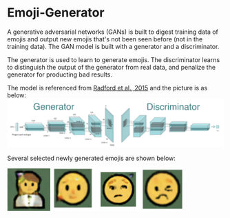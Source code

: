 # Emoji-Generator

A generative adversarial networks (GANs) is built to digest training data of emojis and output new emojis that's not been seen before (not in the training data). The GAN model is built with a generator and a discriminator.

The generator is used to learn to generate emojis. The discriminator learns to distinguish the output of the generator from real data, and penalize the generator for producting bad results.

The model is referenced from [Radford et al., 2015](https://arxiv.org/abs/1511.06434) and the picture is as below: 
![alt text](https://github.com/JYL123/Emoji-Generator/blob/main/pics/Gan-Architecture.png)


Several selected newly generated emojis are shown below:

<p float="left">
  <img src="/selectedOuput/generated/girl_generated.jpeg" width="100" />
  <img src="/selectedOuput/generated/happy_face_generated.jpeg" width="100" /> 
  <img src="/selectedOuput/generated/sad_face_generated.png" width="100" />
  <img src="/selectedOuput/generated/very_sad_face_generated.jpeg" width="100" />
</p>
